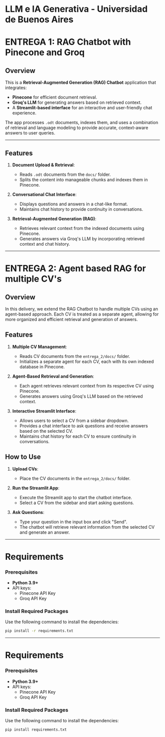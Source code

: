 # LLM e IA Generativa - Universidad de Buenos Aires

# ENTREGA 1: RAG Chatbot with Pinecone and Groq

## Overview
This is a **Retrieval-Augmented Generation (RAG) Chatbot** application that integrates:
- **Pinecone** for efficient document retrieval.
- **Groq's LLM** for generating answers based on retrieved context.
- A **Streamlit-based interface** for an interactive and user-friendly chat experience.

The app processes `.odt` documents, indexes them, and uses a combination of retrieval and language modeling to provide accurate, context-aware answers to user queries.

---

## Features
1. **Document Upload & Retrieval**:
   - Reads `.odt` documents from the `docs/` folder.
   - Splits the content into manageable chunks and indexes them in Pinecone.

2. **Conversational Chat Interface**:
   - Displays questions and answers in a chat-like format.
   - Maintains chat history to provide continuity in conversations.

3. **Retrieval-Augmented Generation (RAG)**:
   - Retrieves relevant context from the indexed documents using Pinecone.
   - Generates answers via Groq's LLM by incorporating retrieved context and chat history.

---

# ENTREGA 2: Agent based RAG for multiple CV's

## Overview
In this delivery, we extend the RAG Chatbot to handle multiple CVs using an agent-based approach. Each CV is treated as a separate agent, allowing for more organized and efficient retrieval and generation of answers.

## Features
1. **Multiple CV Management**:
   - Reads CV documents from the `entrega_2/docs/` folder.
   - Initializes a separate agent for each CV, each with its own indexed database in Pinecone.

2. **Agent-Based Retrieval and Generation**:
   - Each agent retrieves relevant context from its respective CV using Pinecone.
   - Generates answers using Groq's LLM based on the retrieved context.

3. **Interactive Streamlit Interface**:
   - Allows users to select a CV from a sidebar dropdown.
   - Provides a chat interface to ask questions and receive answers based on the selected CV.
   - Maintains chat history for each CV to ensure continuity in conversations.

## How to Use
1. **Upload CVs**:
   - Place the CV documents in the `entrega_2/docs/` folder.

2. **Run the Streamlit App**:
   - Execute the Streamlit app to start the chatbot interface.
   - Select a CV from the sidebar and start asking questions.

3. **Ask Questions**:
   - Type your question in the input box and click "Send".
   - The chatbot will retrieve relevant information from the selected CV and generate an answer.

---

# Requirements
### Prerequisites
- **Python 3.9+**
- API keys:
  - Pinecone API Key
  - Groq API Key

### Install Required Packages
Use the following command to install the dependencies:
```bash
pip install -r requirements.txt
```




---
# Requirements
### Prerequisites
- **Python 3.9+**
- API keys:
  - Pinecone API Key
  - Groq API Key

### Install Required Packages
Use the following command to install the dependencies:
```bash
pip install requirements.txt
